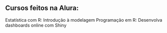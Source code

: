 ## Cursos feitos na Alura:

Estatística com R: Introdução à modelagem
Programação em R: Desenvolva dashboards online com Shiny
